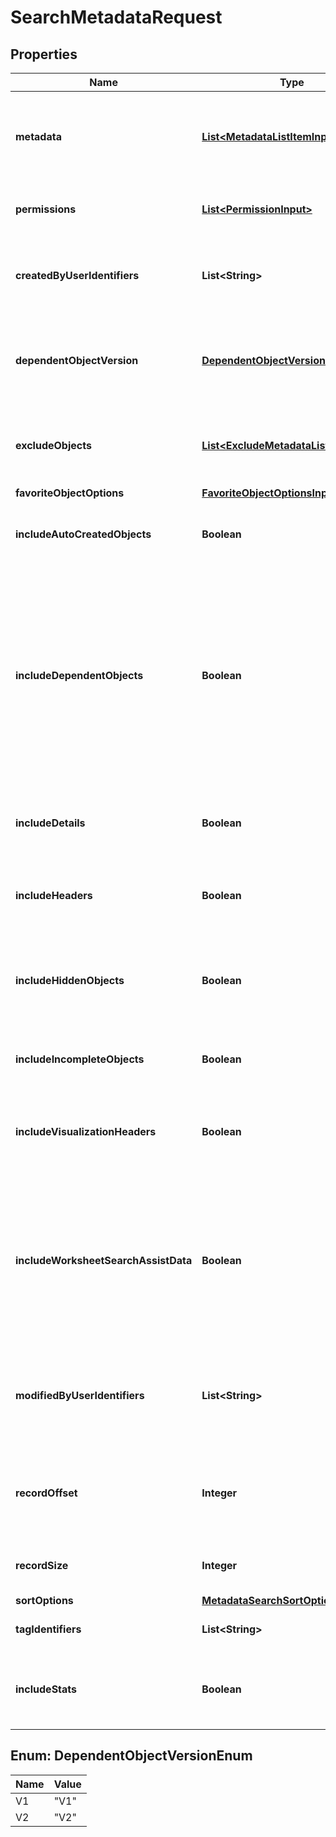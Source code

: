 

# SearchMetadataRequest


## Properties

| Name | Type | Description | Notes |
|------------ | ------------- | ------------- | -------------|
|**metadata** | [**List&lt;MetadataListItemInput&gt;**](MetadataListItemInput.md) | Metadata objects such as Liveboards, Answers, and Worksheets. |  [optional] |
|**permissions** | [**List&lt;PermissionInput&gt;**](PermissionInput.md) | Object permission details to search by. |  [optional] |
|**createdByUserIdentifiers** | **List&lt;String&gt;** | GUID or name of user who created the metadata object. |  [optional] |
|**dependentObjectVersion** | [**DependentObjectVersionEnum**](#DependentObjectVersionEnum) | Version of the dependent table of the metadata objects like Worksheets. |  [optional] |
|**excludeObjects** | [**List&lt;ExcludeMetadataListItemInput&gt;**](ExcludeMetadataListItemInput.md) | List of metadata objects to exclude from search. |  [optional] |
|**favoriteObjectOptions** | [**FavoriteObjectOptionsInput**](FavoriteObjectOptionsInput.md) |  |  [optional] |
|**includeAutoCreatedObjects** | **Boolean** | Includes system-generated metadata objects. |  [optional] |
|**includeDependentObjects** | **Boolean** | Includes dependents of the metadata object specified in the API request. For example, a worksheet can consist of dependent objects such as Liveboards or Answers. |  [optional] |
|**includeDetails** | **Boolean** | Includes complete details of the metadata objects. |  [optional] |
|**includeHeaders** | **Boolean** | Includes headers of the metadata objects. |  [optional] |
|**includeHiddenObjects** | **Boolean** | Includes details of the hidden objects, such as a column in a worksheet or a table. |  [optional] |
|**includeIncompleteObjects** | **Boolean** | Includes objects with incomplete metadata. |  [optional] |
|**includeVisualizationHeaders** | **Boolean** | Includes visualization headers of the specified Liveboard object. |  [optional] |
|**includeWorksheetSearchAssistData** | **Boolean** | If search assistance lessons are configured on a worksheet, the API returns the search assist data for Worksheet objects. |  [optional] |
|**modifiedByUserIdentifiers** | **List&lt;String&gt;** | Includes ID or names of the users who modified the metadata object. |  [optional] |
|**recordOffset** | **Integer** | The starting record number from where the records should be included. |  [optional] |
|**recordSize** | **Integer** | The number of records that should be included. |  [optional] |
|**sortOptions** | [**MetadataSearchSortOptions**](MetadataSearchSortOptions.md) |  |  [optional] |
|**tagIdentifiers** | **List&lt;String&gt;** | Tags to filter metadata objects by |  [optional] |
|**includeStats** | **Boolean** | Indicates whether to include stats of the metadata objects. |  [optional] |



## Enum: DependentObjectVersionEnum

| Name | Value |
|---- | -----|
| V1 | &quot;V1&quot; |
| V2 | &quot;V2&quot; |



